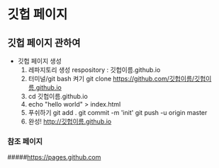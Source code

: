 # 깃헙 페이지
## 깃헙 페이지 관하여

* 깃헙 페이지 생성
    1. 레파지토리 생성 respository : 깃헙이름.github.io
    2. 터미널/git bash 켜기 git clone https://github.com/깃헙이름/깃헙이름.github.io
    3. cd 깃헙이름.github.io
    4. echo "hello world" > index.html
    5. 푸쉬하기 git add . git commit -m 'init' git push -u origin master
    6. 완성! http://깃헙이름.github.io

### 참조 페이지
#####https://pages.github.com